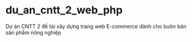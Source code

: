 # du_an_cntt_2_web_php
Dự án CNTT 2 đề tài xây dựng trang web E-commerce dành cho buôn bán sản phẩm nông nghiệp
